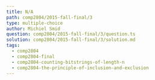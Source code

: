 ```yaml
---
title: N/A
path: comp2804/2015-fall-final/3
type: multiple-choice
author: Michiel Smid
question: comp2804/2015-fall-final/3/question.ts
solution: comp2804/2015-fall-final/3/solution.md
tags:
  - comp2804
  - comp2804-final
  - comp2804-counting-bitstrings-of-length-n
  - comp2804-the-principle-of-inclusion-and-exclusion
---
```

